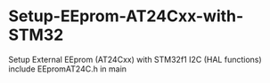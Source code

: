 # Setup-EEprom-AT24Cxx-with-STM32
Setup External EEprom (AT24Cxx) with STM32f1 I2C (HAL functions)
include EEpromAT24C.h in main
